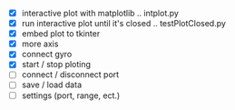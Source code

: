 - [x] interactive plot with matplotlib .. intplot.py
- [x] run interactive plot until it's closed .. testPlotClosed.py
- [x] embed plot to tkinter
- [x] more axis
- [x] connect gyro
- [x] start / stop ploting
- [ ] connect / disconnect port
- [ ] save / load data
- [ ] settings (port, range, ect.)
